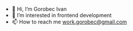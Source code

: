 - 👋 Hi, I’m Gorobec Ivan
- 👀 I’m interested in frontend development
- 📫 How to reach me work.gorobec@gmail.com
